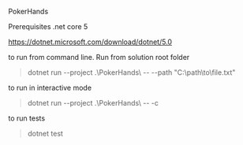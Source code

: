 PokerHands

Prerequisites
.net core 5

https://dotnet.microsoft.com/download/dotnet/5.0

to run from command line. Run from solution root folder

> dotnet run --project .\PokerHands\ -- --path "C:\path\to\file.txt"

to run in interactive mode

> dotnet run --project .\PokerHands\ -- -c

to run tests

> dotnet test

